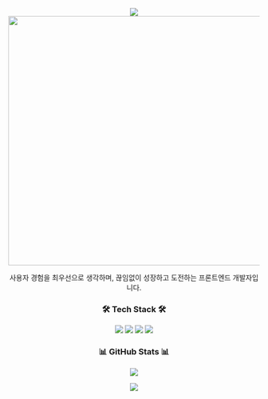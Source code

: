 <p align="center">
  <img src="https://capsule-render.vercel.app/api?type=waving&color=d6decf&text=&animation=twinkling&height=100&width=700"/>
  <img src="https://github.com/user-attachments/assets/d884107b-f497-4fd6-96bc-20b70f3081e8" width="700px" height="500px"/>
</p>

<p align="center">
  사용자 경험을 최우선으로 생각하며, 끊임없이 성장하고 도전하는 프론트엔드 개발자입니다.
</p>

<h3 align="center">🛠 Tech Stack 🛠</h3>
<p align="center">
  <img src="https://img.shields.io/badge/Next.js-000000?style=flat-square&logo=nextdotjs&logoColor=white"/>
  <img src="https://img.shields.io/badge/React-61DAFB?style=flat-square&logo=react&logoColor=black"/>
  <img src="https://img.shields.io/badge/TypeScript-3178C6?style=flat-square&logo=typescript&logoColor=white"/>
  <img src="https://img.shields.io/badge/JavaScript-F7DF1E?style=flat-square&logo=javascript&logoColor=black"/>
</p>

<h3 align="center">📊 GitHub Stats 📊 </h3>
<p align="center"> 
	<img src="https://github-readme-stats.vercel.app/api?username=erica0321&theme=transparent&show_icons=true"/></a>
</p>

<p align="center">
  <a href="https://hits.seeyoufarm.com">
    <img src="https://hits.seeyoufarm.com/api/count/incr/badge.svg?url=https%3A%2F%2Fgithub.com%2Ferica0321%2Fhit-counter&count_bg=%23A3C2FF&title_bg=%23232222&icon=github.svg&icon_color=%23E7E7E7&edge_flat=false"/>
  </a>
</p>
